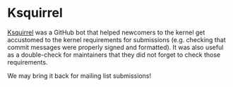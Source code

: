 # Ksquirrel

[Ksquirrel](https://github.com/ksquirrel) was a GitHub bot that helped newcomers to the kernel get accustomed to the kernel requirements for submissions (e.g. checking that commit messages were properly signed and formatted). It was also useful as a double-check for maintainers that they did not forget to check those requirements.

We may bring it back for mailing list submissions!
